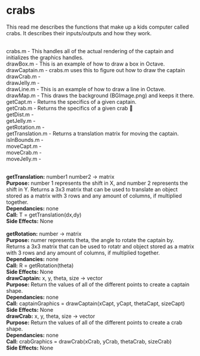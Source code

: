 # crabs
 This read me describes the functions that make up a kids computer called crabs. It describes their inputs/outputs and how they work.

<br>crabs.m - This handles all of the actual rendering of the captain and initializes the graphics handles.
<br>drawBox.m - This is an example of how to draw a box in Octave.
<br>drawCaptain.m - crabs.m uses this to figure out how to draw the captain
<br>drawCrab.m - 
<br>drawJelly.m - 
<br>drawLine.m - This is an example of how to draw a line in Octave.
<br>drawMap.m - This draws the background (BGImage.png) and keeps it there.
<br>getCapt.m - Returns the specifics of a given captain.
<br>getCrab.m - Returns the specifics of a given crab 🦀
<br>getDist.m -
<br>getJelly.m -
<br>getRotation.m -
<br>getTranslation.m - Returns a translation matrix for moving the captain.
<br>isInBounds.m -
<br>moveCapt.m -
<br>moveCrab.m -
<br>moveJelly.m -

<br>
<b>getTranslation:</b> number1 number2 -> matrix 
<br><b>Purpose:</b> number 1 represents the shift in X, and number 2 represents the shift in Y. Returns a 3x3 matrix that can be used to translate an object stored as a matrix with 3 rows and any amount of columns, if multiplied together.
<br><b>Dependancies:</b> none
<br><b>Call:</b> T = getTranslation(dx,dy) 
<br><b>Side Effects:</b> None 
<br>
<br><b>getRotation:</b> number -> matrix
<br><b>Purpose:</b> numer represents theta, the angle to rotate the captain by. Returns a 3x3 matrix that can be used to rotatr and object stored as a matrix with 3 rows and any amount of columns, if multiplied together.
<br><b>Dependancies:</b> none
<br><b>Call:</b> R = getRotation(theta)
<br><b>Side Effects:</b> None 
<br>
<b>drawCaptain:</b> x, y, theta, size -> vector
<br><b>Purpose:</b> Return the values of all of the different points to create a captain shape.
<br><b>Dependancies:</b> none
<br><b>Call:</b> captainGraphics = drawCaptain(xCapt, yCapt, thetaCapt, sizeCapt)
<br><b>Side Effects:</b> None 
<br>
<b>drawCrab:</b> x, y, theta, size -> vector
<br><b>Purpose:</b> Return the values of all of the different points to create a crab shape.
<br><b>Dependancies:</b> none
<br><b>Call:</b> crabGraphics = drawCrab(xCrab, yCrab, thetaCrab, sizeCrab)
<br><b>Side Effects:</b> None 
<br>
